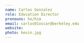 ```yaml
---
name: Carlos Gonzalez
role: Education Director 
pronouns: he/him
email: carlos01oscar@berkeley.edu
website: 
photo: kevin.jpg
---
```


